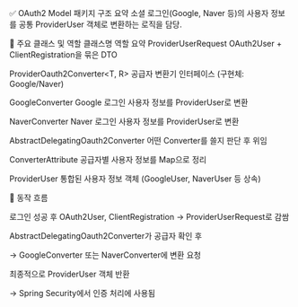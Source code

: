 ✅ OAuth2 Model 패키지 구조 요약
소셜 로그인(Google, Naver 등)의 사용자 정보를 공통 ProviderUser 객체로 변환하는 로직을 담당.

📁 주요 클래스 및 역할
클래스명	역할 요약
ProviderUserRequest	OAuth2User + ClientRegistration을 묶은 DTO

ProviderOauth2Converter<T, R>	공급자 변환기 인터페이스 (구현체: Google/Naver)

GoogleConverter	Google 로그인 사용자 정보를 ProviderUser로 변환

NaverConverter	Naver 로그인 사용자 정보를 ProviderUser로 변환

AbstractDelegatingOauth2Converter	어떤 Converter를 쓸지 판단 후 위임

ConverterAttribute	공급자별 사용자 정보를 Map으로 정리

ProviderUser	통합된 사용자 정보 객체 (GoogleUser, NaverUser 등 상속)

🔄 동작 흐름

로그인 성공 후 OAuth2User, ClientRegistration → ProviderUserRequest로 감쌈

AbstractDelegatingOauth2Converter가 공급자 확인 후

→ GoogleConverter 또는 NaverConverter에 변환 요청

최종적으로 ProviderUser 객체 반환

→ Spring Security에서 인증 처리에 사용됨

